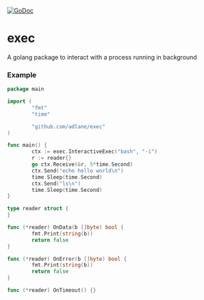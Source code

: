 [![GoDoc](https://godoc.org/github.com/adlane/exec?status.png)](https://godoc.org/github.com/adlane/exec)

# exec
A golang package to interact with a process running in background

### Example

```go
package main

import (
        "fmt"
        "time"

        "github.com/adlane/exec"
)

func main() {
        ctx := exec.InteractiveExec("bash", "-i")
        r := reader{}
        go ctx.Receive(&r, 5*time.Second)
        ctx.Send("echo hello world\n")
        time.Sleep(time.Second)
        ctx.Send("ls\n")
        time.Sleep(time.Second)
}

type reader struct {
}

func (*reader) OnData(b []byte) bool {
        fmt.Print(string(b))
        return false
}

func (*reader) OnError(b []byte) bool {
        fmt.Print(string(b))
        return false
}

func (*reader) OnTimeout() {}
```
